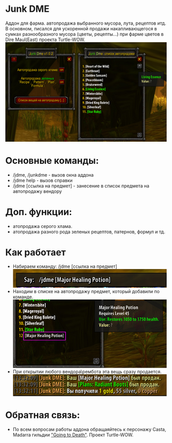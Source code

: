 # Junk DME
Аддон для фарма. автопродажа выбранного мусора, лута, рецептов итд. В основном, писался для ускоренной продажи накапливающегося в сумках разнообразного мусора (цветы, рецепты...) при фарме цветов в Dire Maul(East) проекта Turtle-WOW.
![Окна аддона](./screens/img1.jpg)
# Основные команды:
- /jdme, /junkdme - вызов окна аддона
- /jdme help - вызов справки
- /jdme [ссылка на предмет] - занесение в список предмета на автопродажу вендору
# Доп. функции:
- атопродажа серого хлама. 
- атопродажа разного рода зеленых рецептов, патернов, формул и тд.
# Как работает
- Набираем команду: /jdme [ссылка на предмет]
![Команда занесения в список на автопродажу вендору](./screens/img2.jpg)
- Находим в списке на автопродажу предмет, который добавили по команде.
![Вид добавленой вещи в автопродажу](./screens/img3.jpg)
- При открытии любого вендора\рембота эта вещь сразу продается.
![Чат при автопродаже](./screens/img4.jpg)
# Обратная связь:
- По всем вопросам работы аддона обращаяйтесь к персонажу Casta, Madarra гильдии <a href="https://goingtodeath.ru/">"Going to Death"</a>. Проект Turtle-WOW.
